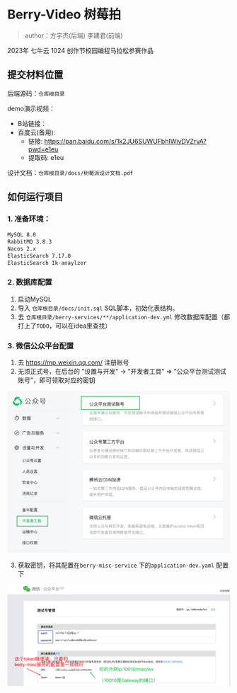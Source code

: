 # Berry-Video 树莓拍

> author：方宇杰(后端)  李建君(前端)

2023年 七牛云 1024 创作节校园编程马拉松参赛作品

## 提交材料位置

后端源码：`仓库根目录`

demo演示视频：

- B站链接：
- 百度云(备用):
  - 链接: https://pan.baidu.com/s/1k2JU6SUWUFbhIWjyDVZrvA?pwd=e1eu
  - 提取码: e1eu

设计文档：`仓库根目录/docs/树莓派设计文档.pdf`

## 如何运行项目

### 1. 准备环境：

```
MySQL 8.0
RabbitMQ 3.8.3
Nacos 2.x
ElasticSearch 7.17.0
ElasticSearch Ik-anaylzer
```

### 2. 数据库配置

1. 启动MySQL
2. 导入 `仓库根目录/docs/init.sql` SQL脚本，初始化表结构。
3. 去 `仓库根目录/berry-services/**/application-dev.yml` 修改数据库配置（都打上了`TODO`，可以在idea里查找）

### 3. 微信公众平台配置

1. 去 https://mp.weixin.qq.com/ 注册账号
1. 无须正式号，在后台的 "设置与开发" -> "开发者工具" => "公众平台测试测试账号"，即可领取对应的密钥

![image-20231107224548478](./README.assets/image-20231107224548478.png)

3. 获取密钥，将其配置在`berry-misc-service` 下的`application-dev.yaml` 配置下

![image-20231107224807031](./README.assets/image-20231107224807031.png)